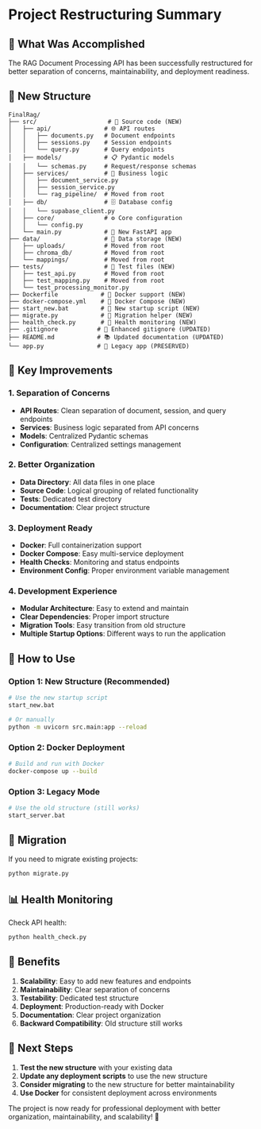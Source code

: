 # Project Restructuring Summary

## 🎯 What Was Accomplished

The RAG Document Processing API has been successfully restructured for better separation of concerns, maintainability, and deployment readiness.

## 📁 New Structure

```
FinalRag/
├── src/                    # 🎯 Source code (NEW)
│   ├── api/               # 🌐 API routes
│   │   ├── documents.py   # Document endpoints
│   │   ├── sessions.py    # Session endpoints
│   │   └── query.py       # Query endpoints
│   ├── models/            # 📋 Pydantic models
│   │   └── schemas.py     # Request/response schemas
│   ├── services/          # 🔧 Business logic
│   │   ├── document_service.py
│   │   ├── session_service.py
│   │   └── rag_pipeline/  # Moved from root
│   ├── db/                # 🗄️ Database config
│   │   └── supabase_client.py
│   ├── core/              # ⚙️ Core configuration
│   │   └── config.py
│   └── main.py            # 🚀 New FastAPI app
├── data/                  # 💾 Data storage (NEW)
│   ├── uploads/           # Moved from root
│   ├── chroma_db/         # Moved from root
│   └── mappings/          # Moved from root
├── tests/                 # 🧪 Test files (NEW)
│   ├── test_api.py        # Moved from root
│   ├── test_mapping.py    # Moved from root
│   └── test_processing_monitor.py
├── Dockerfile            # 🐳 Docker support (NEW)
├── docker-compose.yml    # 🐳 Docker Compose (NEW)
├── start_new.bat         # 🚀 New startup script (NEW)
├── migrate.py            # 🔄 Migration helper (NEW)
├── health_check.py       # 🏥 Health monitoring (NEW)
├── .gitignore           # 📝 Enhanced gitignore (UPDATED)
├── README.md            # 📚 Updated documentation (UPDATED)
└── app.py               # 🔄 Legacy app (PRESERVED)
```

## 🌟 Key Improvements

### 1. **Separation of Concerns**
- **API Routes**: Clean separation of document, session, and query endpoints
- **Services**: Business logic separated from API concerns
- **Models**: Centralized Pydantic schemas
- **Configuration**: Centralized settings management

### 2. **Better Organization**
- **Data Directory**: All data files in one place
- **Source Code**: Logical grouping of related functionality
- **Tests**: Dedicated test directory
- **Documentation**: Clear project structure

### 3. **Deployment Ready**
- **Docker**: Full containerization support
- **Docker Compose**: Easy multi-service deployment
- **Health Checks**: Monitoring and status endpoints
- **Environment Config**: Proper environment variable management

### 4. **Development Experience**
- **Modular Architecture**: Easy to extend and maintain
- **Clear Dependencies**: Proper import structure
- **Migration Tools**: Easy transition from old structure
- **Multiple Startup Options**: Different ways to run the application

## 🚀 How to Use

### Option 1: New Structure (Recommended)
```bash
# Use the new startup script
start_new.bat

# Or manually
python -m uvicorn src.main:app --reload
```

### Option 2: Docker Deployment
```bash
# Build and run with Docker
docker-compose up --build
```

### Option 3: Legacy Mode
```bash
# Use the old structure (still works)
start_server.bat
```

## 🔧 Migration

If you need to migrate existing projects:
```bash
python migrate.py
```

## 📊 Health Monitoring

Check API health:
```bash
python health_check.py
```

## 📝 Benefits

1. **Scalability**: Easy to add new features and endpoints
2. **Maintainability**: Clear separation of concerns
3. **Testability**: Dedicated test structure
4. **Deployment**: Production-ready with Docker
5. **Documentation**: Clear project organization
6. **Backward Compatibility**: Old structure still works

## 🔄 Next Steps

1. **Test the new structure** with your existing data
2. **Update any deployment scripts** to use the new structure
3. **Consider migrating** to the new structure for better maintainability
4. **Use Docker** for consistent deployment across environments

The project is now ready for professional deployment with better organization, maintainability, and scalability! 🎉

